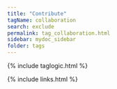```yaml
---
title: "Contribute"
tagName: collaboration
search: exclude
permalink: tag_collaboration.html
sidebar: mydoc_sidebar
folder: tags
---
```

{% include taglogic.html %}

{% include links.html %}
